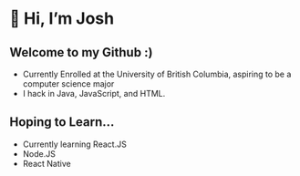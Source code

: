 
# 👋 Hi, I’m Josh

## Welcome to my Github :)
- Currently Enrolled at the University of British Columbia, aspiring to be a computer science major
- I hack in Java, JavaScript, and HTML.

## Hoping to Learn...
- Currently learning React.JS
- Node.JS
- React Native


<!---
jn-han/jn-han is a ✨ special ✨ repository because its `README.md` (this file) appears on your GitHub profile.
You can click the Preview link to take a look at your changes.
--->
